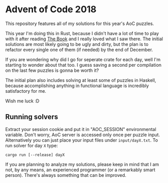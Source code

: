 # Advent of Code 2018

This repository features all of my solutions for this year's AoC puzzles. 

This year I'm doing this in Rust, because I didn't have a lot of time to play with it after reading [The Book](https://doc.rust-lang.org/book/) and I really loved what I saw there. The initial solutions are most likely going to be ugly and dirty, but the plan is to refactor every single one of them (if needed) by the end of December.

If you are wondering why did I go for seperate crate for each day, well I'm starting to wonder about that too. I guess saving a second per compilation on the last few puzzles is gonna be worth it?

The initial plan also includes solving at least some of puzzles in Haskell, because accomplishing anything in functional language is incredibly satisfactory for me. 

Wish me luck :D

## Running solvers

Extract your session cookie and put it in "AOC_SESSION" environmental variable. Don't worry, AoC server is accessed only once per puzzle input. Alternatively you can just place your input files under `input/dayX.txt`. To run solver for day `X` type:

```
cargo run [--release] dayX
``` 

If you are planning to analyze my solutions, please keep in mind that I am not, by any means, an experienced programmer (or a remarkably smart person). There's always something that can be improved.